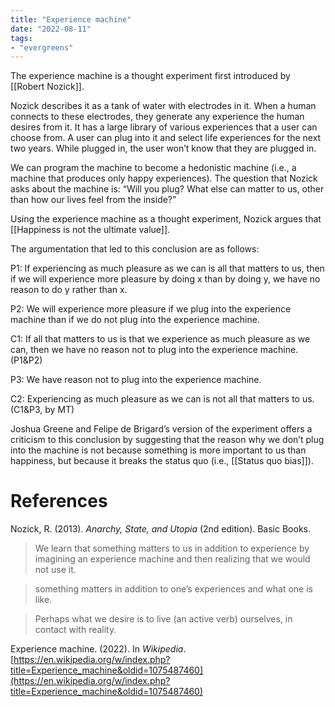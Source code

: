 ```yaml
---
title: "Experience machine"
date: "2022-08-11"
tags:
- "evergreens"
---
```


The experience machine is a thought experiment first introduced by [[Robert Nozick]].

Nozick describes it as a tank of water with electrodes in it. When a human connects to these electrodes, they generate any experience the human desires from it. It has a large library of various experiences that a user can choose from. A user can plug into it and select life experiences for the next two years. While plugged in, the user won’t know that they are plugged in.

We can program the machine to become a hedonistic machine (i.e., a machine that produces only happy experiences). The question that Nozick asks about the machine is: “Will you plug? What else can matter to us, other than how our lives feel from the inside?”

Using the experience machine as a thought experiment, Nozick argues that [[Happiness is not the ultimate value]].

The argumentation that led to this conclusion are as follows:

P1: If experiencing as much pleasure as we can is all that matters to us, then if we will experience more pleasure by doing x than by doing y, we have no reason to do y rather than x.

P2: We will experience more pleasure if we plug into the experience machine than if we do not plug into the experience machine.

C1: If all that matters to us is that we experience as much pleasure as we can, then we have no reason not to plug into the experience machine. (P1&P2)

P3: We have reason not to plug into the experience machine.

C2: Experiencing as much pleasure as we can is not all that matters to us. (C1&P3, by MT)

Joshua Greene and Felipe de Brigard’s version of the experiment offers a criticism to this conclusion by suggesting that the reason why we don’t plug into the machine is not because something is more important to us than happiness, but because it breaks the status quo (i.e., [[Status quo bias]]).

# References

Nozick, R. (2013). *Anarchy, State, and Utopia* (2nd edition). Basic Books.

> We learn that something matters to us in addition to experience by imagining an experience machine and then realizing that we would not use it.

> something matters in addition to one’s experiences and what one is like.

> Perhaps what we desire is to live (an active verb) ourselves, in contact with reality.

Experience machine. (2022). In *Wikipedia*. [https://en.wikipedia.org/w/index.php?title=Experience_machine&oldid=1075487460](https://en.wikipedia.org/w/index.php?title=Experience_machine&oldid=1075487460)